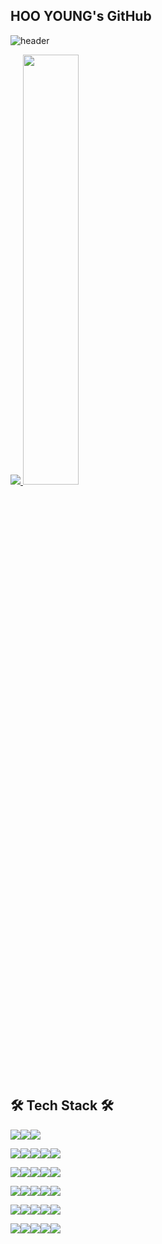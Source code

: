 ## HOO YOUNG's GitHub

![header](https://capsule-render.vercel.app/api?type=waving&color=gradient&height=120&animation=fadeIn&section=footer&text=🧑🏻‍💻&fontAlign=70)

<a href="s">
  <img src="https://github-readme-stats.vercel.app/api/top-langs/?username=2eehy&exclude_repo=2eehy.github.io&layout=compact&theme=light" />
</a>
<a href="s">
  <img src="https://github-readme-stats.vercel.app/api?username=2eehy&theme=light&show_icons=true" width="42%" />
</a>

## 🛠 Tech Stack 🛠


<img src="https://img.shields.io/badge/Java-007396?style=flat&logo=Java&logoColor=white"/><img src="https://img.shields.io/badge/Javascript-F7DF1E?style=flat&logo=Javascript&logoColor=white"/><img src="https://img.shields.io/badge/SQL-4479A1?style=flat&logo=MySql&logoColor=white"/>


<img src="https://img.shields.io/badge/HTML5-E34F26?style=flat&logo=HTML5&logoColor=white"/><img src="https://img.shields.io/badge/CSS3-1572B6?style=flat&logo=CSS3&logoColor=white"/><img src="https://img.shields.io/badge/Jquery-0769AD?style=flat&logo=Jquery&logoColor=white"/><img src="https://img.shields.io/badge/React-61DAFB?style=flat&logo=React&logoColor=white"/><img src="https://img.shields.io/badge/Thymeleaf-005F0F?style=flat&logo=Thymeleaf&logoColor=white"/>

<img src="https://img.shields.io/badge/Spring-6DB33F?style=flat&logo=Spring&logoColor=white"/><img src="https://img.shields.io/badge/SpringBoot-6DB33F?style=flat&logo=SpringBoot&logoColor=white"/><img src="https://img.shields.io/badge/JPA-6DB33F?style=flat&logo=JPA&logoColor=white"/><img src="https://img.shields.io/badge/MyBatis-6DB33F?style=flat&logo=MyBatis&logoColor=white"/><img src="https://img.shields.io/badge/Apache%20Tomcat-F8DC75?style=flat&logo=Apache%20Tomcat&logoColor=white"/>


<img src="https://img.shields.io/badge/MySQL-4479A1?style=flat&logo=MySql&logoColor=white"/><img src="https://img.shields.io/badge/ElasticSearch-005571?style=flat&logo=ElasticSearch&logoColor=white"/><img src="https://img.shields.io/badge/Logstash-005571?style=flat&logo=Logstash&logoColor=white"/><img src="https://img.shields.io/badge/Kibana-005571?style=flat&logo=Kibana&logoColor=white"/><img src="https://img.shields.io/badge/Redis-DC382D?style=flat&logo=Redis&logoColor=white"/>


<img src="https://img.shields.io/badge/IntelliJ%20IDEA-000000?style=flat&logo=IntelliJ%20IDEA&logoColor=white"/><img src="https://img.shields.io/badge/VS%20Code-007ACC?style=flat&logo=Visual%20Studio%20Code&logoColor=white"/><img src="https://img.shields.io/badge/MySQL%20Workbench-4479A1?style=flat&logo=MySQL&logoColor=white"/><img src="https://img.shields.io/badge/Docker-2496ED?style=flat&logo=Docker&logoColor=white"/><img src="https://img.shields.io/badge/Swagger-85EA2D?style=flat&logo=Swagger&logoColor=white"/>


<img src="https://img.shields.io/badge/AWS-232F3E?style=flat&logo=Amazon%20AWS&logoColor=white"/><img src="https://img.shields.io/badge/AWS%20EC2-FF9900?style=flat&logo=Amazon%20EC2&logoColor=white"/><img src="https://img.shields.io/badge/AWS%20Cognito-FF9900?style=flat&logo=Amazon%20Cognito&logoColor=white"/><img src="https://img.shields.io/badge/AWS%20Amplify-FF9900?style=flat&logo=Amazon%20AWS&logoColor=white"/><img src="https://img.shields.io/badge/AWS%20Auto%20Scaling-FF9900?style=flat&logo=Amazon%20AWS&logoColor=white"/>
